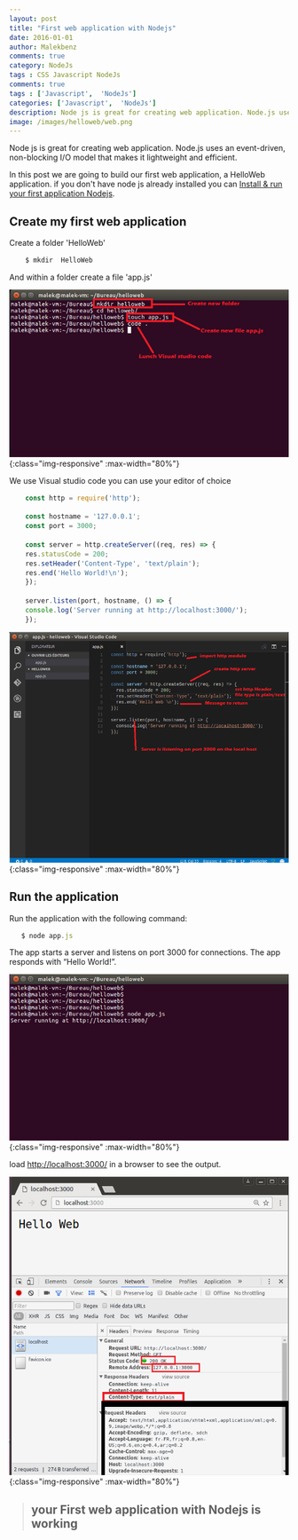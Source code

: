 ```yaml
---
layout: post
title: "First web application with Nodejs"
date: 2016-01-01
author: Malekbenz
comments: true
category: NodeJs
tags : CSS Javascript NodeJs
comments: true
tags : ['Javascript',  'NodeJs']
categories: ['Javascript',  'NodeJs']
description: Node js is great for creating web application. Node.js uses an event-driven, non-blocking I/O model that makes it lightweight and efficient. 
image: /images/helloweb/web.png
---
```

Node js is great for creating web application. Node.js uses an event-driven, non-blocking I/O model that makes it lightweight and efficient.

In this post we are going to build our first web application, a HelloWeb application. if you don't have node js already installed you can [Install & run your first application Nodejs](/blog/2015/12/22/install-run-your-first-application-nodejs).  

## Create my first web application  

Create a folder 'HelloWeb'

```javascript
    $ mkdir  HelloWeb
```
And within a folder create a file 'app.js'


![CMD](/images/helloweb/cmd.png){:class="img-responsive" :max-width="80%"}

We use Visual studio code you can use your editor of choice 

```javascript
    const http = require('http');

    const hostname = '127.0.0.1';
    const port = 3000;

    const server = http.createServer((req, res) => {
    res.statusCode = 200;
    res.setHeader('Content-Type', 'text/plain');
    res.end('Hello World!\n');
    });

    server.listen(port, hostname, () => {
    console.log('Server running at http://localhost:3000/');
    });
```

![vs code](/images/helloweb/vscode.png){:class="img-responsive" :max-width="80%"}


## Run the application 
    
Run the application  with the following command: 

```javascript
   $ node app.js
```
The app starts a server and listens on port 3000 for connections. The app responds with “Hello World!”.

![vs code](/images/helloweb/launch.png){:class="img-responsive" :max-width="80%"}

load [http://localhost:3000/](http://localhost:3000/) in a browser to see the output.


![vs code](/images/helloweb/web.png){:class="img-responsive" :max-width="80%"}


>
> ## **your First web application with Nodejs is working**
>


